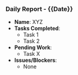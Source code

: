 ### Daily Report - {{Date}}

- **Name**: XYZ
- **Tasks Completed**:
  - Task 1
  - Task 2
- **Pending Work**:
  - Task X
- **Issues/Blockers**:
  - None
